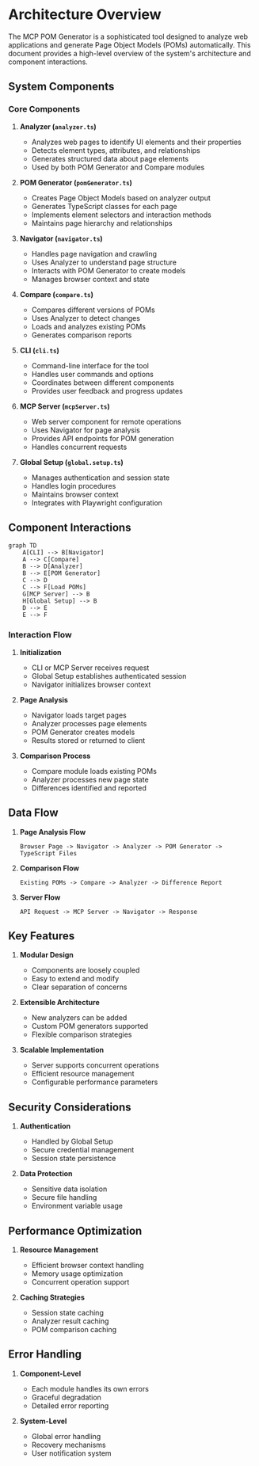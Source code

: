 # Architecture Overview

The MCP POM Generator is a sophisticated tool designed to analyze web applications and generate Page Object Models (POMs) automatically. This document provides a high-level overview of the system's architecture and component interactions.

## System Components

### Core Components

1. **Analyzer (`analyzer.ts`)**
   - Analyzes web pages to identify UI elements and their properties
   - Detects element types, attributes, and relationships
   - Generates structured data about page elements
   - Used by both POM Generator and Compare modules

2. **POM Generator (`pomGenerator.ts`)**
   - Creates Page Object Models based on analyzer output
   - Generates TypeScript classes for each page
   - Implements element selectors and interaction methods
   - Maintains page hierarchy and relationships

3. **Navigator (`navigator.ts`)**
   - Handles page navigation and crawling
   - Uses Analyzer to understand page structure
   - Interacts with POM Generator to create models
   - Manages browser context and state

4. **Compare (`compare.ts`)**
   - Compares different versions of POMs
   - Uses Analyzer to detect changes
   - Loads and analyzes existing POMs
   - Generates comparison reports

5. **CLI (`cli.ts`)**
   - Command-line interface for the tool
   - Handles user commands and options
   - Coordinates between different components
   - Provides user feedback and progress updates

6. **MCP Server (`mcpServer.ts`)**
   - Web server component for remote operations
   - Uses Navigator for page analysis
   - Provides API endpoints for POM generation
   - Handles concurrent requests

7. **Global Setup (`global.setup.ts`)**
   - Manages authentication and session state
   - Handles login procedures
   - Maintains browser context
   - Integrates with Playwright configuration

## Component Interactions

```mermaid
graph TD
    A[CLI] --> B[Navigator]
    A --> C[Compare]
    B --> D[Analyzer]
    B --> E[POM Generator]
    C --> D
    C --> F[Load POMs]
    G[MCP Server] --> B
    H[Global Setup] --> B
    D --> E
    E --> F
```

### Interaction Flow

1. **Initialization**
   - CLI or MCP Server receives request
   - Global Setup establishes authenticated session
   - Navigator initializes browser context

2. **Page Analysis**
   - Navigator loads target pages
   - Analyzer processes page elements
   - POM Generator creates models
   - Results stored or returned to client

3. **Comparison Process**
   - Compare module loads existing POMs
   - Analyzer processes new page state
   - Differences identified and reported

## Data Flow

1. **Page Analysis Flow**
   ```
   Browser Page -> Navigator -> Analyzer -> POM Generator -> TypeScript Files
   ```

2. **Comparison Flow**
   ```
   Existing POMs -> Compare -> Analyzer -> Difference Report
   ```

3. **Server Flow**
   ```
   API Request -> MCP Server -> Navigator -> Response
   ```

## Key Features

1. **Modular Design**
   - Components are loosely coupled
   - Easy to extend and modify
   - Clear separation of concerns

2. **Extensible Architecture**
   - New analyzers can be added
   - Custom POM generators supported
   - Flexible comparison strategies

3. **Scalable Implementation**
   - Server supports concurrent operations
   - Efficient resource management
   - Configurable performance parameters

## Security Considerations

1. **Authentication**
   - Handled by Global Setup
   - Secure credential management
   - Session state persistence

2. **Data Protection**
   - Sensitive data isolation
   - Secure file handling
   - Environment variable usage

## Performance Optimization

1. **Resource Management**
   - Efficient browser context handling
   - Memory usage optimization
   - Concurrent operation support

2. **Caching Strategies**
   - Session state caching
   - Analyzer result caching
   - POM comparison caching

## Error Handling

1. **Component-Level**
   - Each module handles its own errors
   - Graceful degradation
   - Detailed error reporting

2. **System-Level**
   - Global error handling
   - Recovery mechanisms
   - User notification system 
